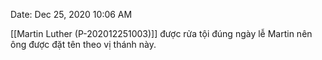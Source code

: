 Date: Dec 25, 2020 10:06 AM

[[Martin Luther (P-202012251003)]] được rửa tội đúng ngày lễ Martin nên ông được đặt tên theo vị thánh này.
